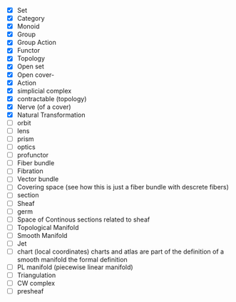 - [x] Set
- [x] Category
- [x] Monoid
- [x] Group
- [x] Group Action
- [x] Functor
- [x] Topology
- [x] Open set
- [x] Open cover-
- [x] Action
- [x] simplicial complex
- [x] contractable (topology)
- [x] Nerve (of a cover)
- [x] Natural Transformation
- [ ] orbit 
- [ ] lens
- [ ] prism
- [ ] optics
- [ ] profunctor
- [ ] Fiber bundle
- [ ] Fibration
- [ ] Vector bundle
- [ ] Covering space (see how this is just a fiber bundle with descrete fibers)
- [ ] section
- [ ] Sheaf
- [ ] germ
- [ ] Space of Continous sections related to sheaf
- [ ] Topological Manifold
- [ ] Smooth Manifold
- [ ] Jet 
- [ ] chart (local coordinates)
charts and atlas are part of the definition of a smooth manifold
the formal definition
- [ ] PL manifold (piecewise linear manifold)
- [ ] Triangulation
- [ ] CW complex
- [ ] presheaf